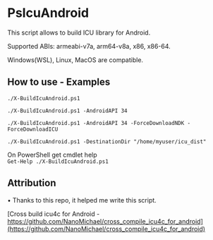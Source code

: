 # PsIcuAndroid
This script allows to build ICU library for Android.

Supported ABIs: armeabi-v7a, arm64-v8a, x86, x86-64.  

Windows(WSL), Linux, MacOS are compatible.

## How to use - Examples
`./X-BuildIcuAndroid.ps1`

`./X-BuildIcuAndroid.ps1 -AndroidAPI 34`

`./X-BuildIcuAndroid.ps1 -AndroidAPI 34 -ForceDownloadNDK -ForceDownloadICU`

`./X-BuildIcuAndroid.ps1 -DestinationDir "/home/myuser/icu_dist"`

On PowerShell get cmdlet help  
`Get-Help ./X-BuildIcuAndroid.ps1`

## Attribution

• Thanks to this repo, it helped me write this script.

[Cross build icu4c for Android - https://github.com/NanoMichael/cross_compile_icu4c_for_android](https://github.com/NanoMichael/cross_compile_icu4c_for_android)
